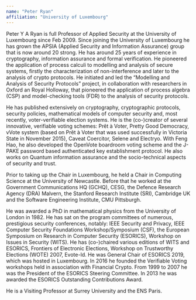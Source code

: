 ```yaml
---
name: "Peter Ryan"
affiliation: "University of Luxembourg"
---
```


Peter Y A Ryan is full Professor of Applied Security at the University of Luxembourg since Feb 2009. Since joining the University of Luxembourg he has grown the APSIA (Applied Security and Information Assurance) group that is now around 20 strong. He has around 25 years of experience in cryptography, information assurance and formal verification. He pioneered the application of process calculi to modelling and analysis of secure systems, firstly the characterization of non-interference and later to the analysis of crypto protocols. He initiated and led the “Modelling and Analysis of Security Protocols” project, in collaboration with researchers in Oxford an Royal Holloway, that pioneered the application of process algebra (CSP) and model-checking tools (FDR) to the analysis of security protocols. 

He has published extensively on cryptography, cryptographic protocols, security policies, mathematical models of computer security and, most recently, voter-verifiable election systems. He is the (co-)creator of several innovative, verifiable voting schemes: Prêt à Voter, Pretty Good Democracy, vVote system (based on Prêt à Voter that was used successfully in Victoria State in November 2015), Caveat Coercitor, Selene and Electryo. With Feng Hao, he also developed the OpenVote boardroom voting scheme and the J-PAKE password based authenticated key establishment protocol. He also works on Quantum information assurance and the socio-technical aspects of security and trust.

Prior to taking up the Chair in Luxembourg, he held a Chair in Computing Science at the University of Newcastle. Before that he worked at the Government Communications HQ (GCHQ), CESG, the Defence Research Agency (DRA) Malvern, the Stanford Research Institute (SRI), Cambridge UK and the Software Engineering Institute, CMU Pittsburgh. 

He was awarded a PhD in mathematical physics from the University of London in 1982. He has sat on the program committees of numerous, prestigious security conferences, notably: IEEE Security and Privacy, IEEE Computer Security Foundations Workshop/Symposium (CSF), the European Symposium on Research in Computer Security (ESORICS), Workshop on Issues in Security (WITS). He has (co-)chaired various editions of WITS and ESORICS, Frontiers of Electronic Elections, Workshop on Trustworthy Elections (WOTE) 2007, Evote-Id. He was General Chair of ESORICS 2019, which was hosted in Luxembourg. In 2016 he founded the Verifiable Voting workshops held in association with Financial Crypto. From 1999 to 2007 he was the President of the ESORICS Steering Committee. In 2013 he was awarded the ESORICS Outstanding Contributions Award.

He is a Visiting Professor at Surrey University and the ENS Paris.
